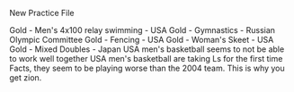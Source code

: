 New Practice File


Gold - Men's 4x100 relay swimming - USA
Gold - Gymnastics - Russian Olympic Committee 
Gold - Fencing - USA
Gold - Woman's Skeet - USA
Gold - Mixed Doubles - Japan
USA men's basketball seems to not be able to work well together
USA men's basketball are taking Ls for the first time
Facts, they seem to be playing worse than the 2004 team. This is why you get zion.
